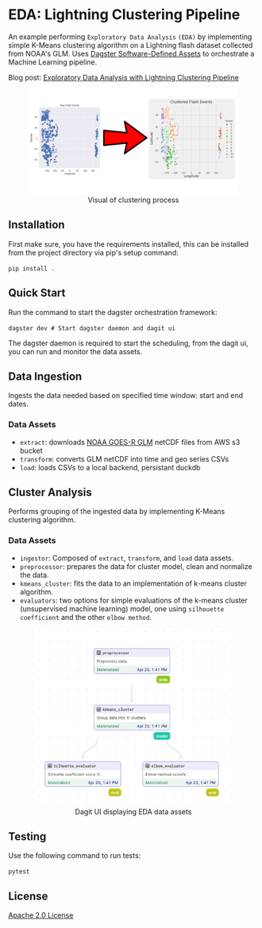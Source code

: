 # EDA: Lightning Clustering Pipeline

An example performing `Exploratory Data Analysis` `(EDA)` by implementing simple K-Means clustering algorithm on a Lightning flash dataset collected from NOAA's GLM.
Uses [Dagster Software-Defined Assets](https://docs.dagster.io/concepts/assets/software-defined-assets) to orchestrate a Machine Learning pipeline.

Blog post: [Exploratory Data Analysis with Lightning Clustering Pipeline](https://medium.com/@adebayoadejare/exploratory-data-analysis-with-lightning-clustering-pipeline-6a2bca17d0d3)


<p align="center">
<figure align="center">
<img width="500px" alt="An example clustering of flash data points." src="screenshot/cluster_process.png">
<figcaption>Visual of clustering process</figcaption>
</figure>
</p>

## Installation

First make sure, you have the requirements installed, this can be installed from the project directory via pip's setup command:

`pip install .`

## Quick Start

Run the command to start the dagster orchestration framework: 

`dagster dev # Start dagster daemon and dagit ui`

The dagster daemon is required to start the scheduling, from the dagit ui, you can run and monitor the data assets.

## Data Ingestion

Ingests the data needed based on specified time window: start and end dates.

### Data Assets

+ `extract`: downloads [NOAA GOES-R GLM](https://www.goes-r.gov/spacesegment/glm.html) netCDF files from AWS s3 bucket
+ `transform`: converts GLM netCDF into time and geo series CSVs 
+ `load`: loads CSVs to a local backend, persistant duckdb

## Cluster Analysis

Performs grouping of the ingested data by implementing K-Means clustering algorithm.

### Data Assets

+ `ingestor`: Composed of `extract`, `transform`, and `load` data assets.
+ `preprocessor`: prepares the data for cluster model, clean and normalize the data.
+ `kmeans_cluster`: fits the data to an implementation of k-means cluster algorithm.
+ `evaluators`: two options for simple evaluations of the k-means cluster (unsupervised machine learning) model, one using `silhouette coefficient` and the other `elbow method`.

<p align="center">
<figure align="center">
<img width="400px" alt="Display of clustering materialized assets." src="screenshot/pipeline/eda_sda_pipe.png">
<figcaption>Dagit UI displaying EDA data assets</figcaption>
</figure>
</p>

## Testing

Use the following command to run tests:

`pytest`

## License

[Apache 2.0 License](LICENSE)
